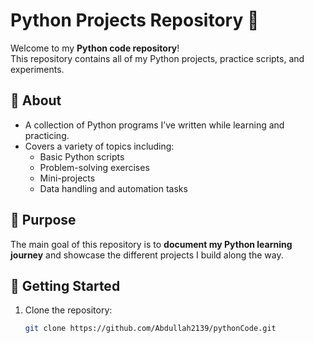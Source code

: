 # Python Projects Repository 🐍

Welcome to my **Python code repository**!  
This repository contains all of my Python projects, practice scripts, and experiments.  

## 📌 About
- A collection of Python programs I’ve written while learning and practicing.
- Covers a variety of topics including:
  - Basic Python scripts
  - Problem-solving exercises
  - Mini-projects
  - Data handling and automation tasks

## 🎯 Purpose
The main goal of this repository is to **document my Python learning journey** and showcase the different projects I build along the way.

## 🚀 Getting Started
1. Clone the repository:
   ```bash
   git clone https://github.com/Abdullah2139/pythonCode.git
